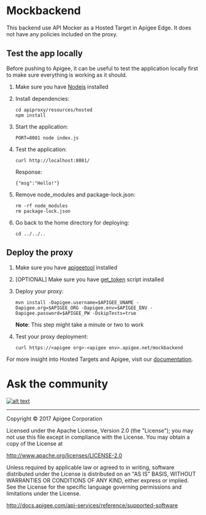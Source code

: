 # Mockbackend

This backend use API Mocker as a Hosted Target in Apigee Edge.  It does not have any policies included on the proxy.  

## Test the app locally
  Before pushing to Apigee, it can be useful to test the application locally first to make sure everything is working as it should.

  1. Make sure you have [Nodejs](https://nodejs.org/en/download/) installed
  2. Install dependencies:

      ```
      cd apiproxy/resources/hosted
      npm install
      ```

  3. Start the application:

      ```
      PORT=8081 node index.js
      ```

  4. Test the application:

      ```
      curl http://localhost:8081/
      ```

      Response:
      ```
      {"msg":"Hello!"}
      ```

  5. Remove node_modules and package-lock.json:

      ```
      rm -rf node_modules
      rm package-lock.json
      ```

  6. Go back to the home directory for deploying:

      ```
      cd ../../..
      ```

## Deploy the proxy
  1. Make sure you have [apigeetool](https://github.com/apigee/apigeetool-node) installed
  2. [OPTIONAL] Make sure you have [get_token](https://apidocs.apigee.com/api-reference/content/using-oauth2-security-apigee-edge-management-api) script installed
  3. Deploy your proxy:

      ```
      mvn install -Dapigee.username=$APIGEE_UNAME -Dapigee.org=$APIGEE_ORG -Dapigee.env=$APIGEE_ENV -Dapigee.password=$APIGEE_PW -DskipTests=true
      ```
      **Note**: This step might take a minute or two to work

  4. Test your proxy deployment:

      ```
      curl https://<apigee org>-<apigee env>.apigee.net/mockbackend
      ```


  For more insight into Hosted Targets and Apigee, visit our [documentation](https://docs.apigee.com/api-platform/hosted-targets/hosted-targets-overview.html).

# Ask the community

[![alt text](../../../images/apigee-community.png "Apigee Community is a great place to ask questions and find answers about developing API proxies. ")](https://community.apigee.com?via=github)

---

Copyright © 2017 Apigee Corporation

Licensed under the Apache License, Version 2.0 (the "License"); you may not use
this file except in compliance with the License. You may obtain a copy
of the License at

http://www.apache.org/licenses/LICENSE-2.0

Unless required by applicable law or agreed to in writing, software
distributed under the License is distributed on an "AS IS" BASIS,
WITHOUT WARRANTIES OR CONDITIONS OF ANY KIND, either express or implied.
See the License for the specific language governing permissions and
limitations under the License.

http://docs.apigee.com/api-services/reference/supported-software
